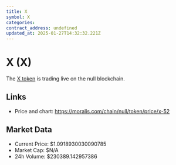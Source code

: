 ```yaml
---
title: X
symbol: X
categories: 
contract_address: undefined
updated_at: 2025-01-27T14:32:32.221Z
---
```


# X (X)
The [X token](https://moralis.com/chain/null/token/price/x-52) is trading live on the null blockchain.

## Links
- Price and chart: https://moralis.com/chain/null/token/price/x-52

## Market Data
- Current Price: $1.0918930030090785
- Market Cap: $N/A
- 24h Volume: $230389.142957386
